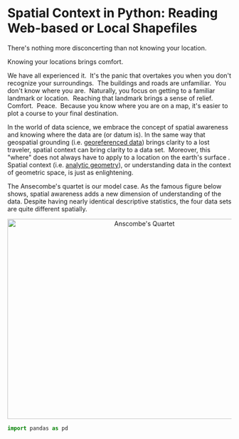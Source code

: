 

# Spatial Context in Python: Reading Web-based or Local Shapefiles

There's nothing more disconcerting than not knowing your location.

Knowing your locations brings comfort. 

We have all experienced it.  It's the panic that overtakes you when you don't recognize your surroundings.  The buildings and roads are unfamiliar.  You don't know where you are.  Naturally, you focus on getting to a familiar landmark or location.  Reaching that landmark brings a sense of relief.   Comfort.  Peace.  Because you know where you are on a map, it's easier to plot a course to your final destination.  

In the world of data science, we embrace the concept of spatial awareness and knowing where the data are (or datum is).  In the same way that geospatial grounding (i.e. [georeferenced data](https://en.wikipedia.org/wiki/Georeferencing)) brings clarity to a lost traveler, spatial context can bring clarity to a data set.  Moreover, this "where" does not always have to apply to a location on the earth's surface . Spatial context (i.e. [analytic geometry](https://en.wikipedia.org/wiki/Analytic_geometry)), or understanding data in the context of  geometric space, is just as enlightening.  

The Ansecombe's quartet is our model case. As the famous figure below shows, spatial awareness adds a new dimension of understanding of the data. Despite having nearly identical descriptive statistics, the four data sets are quite different spatially. 
<center><img src="{{ site.url }}/assets/img/anscombe.png" alt="Anscombe's Quartet" width="600" height="450"></center>



```python
import pandas as pd
```


```python

```
